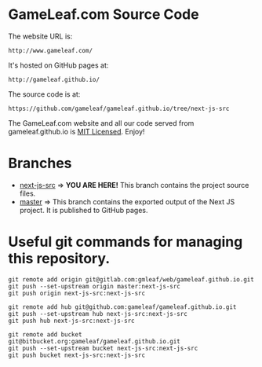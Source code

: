 # GameLeaf.com Source Code
The website URL is:

    http://www.gameleaf.com/

It's hosted on GitHub pages at:

    http://gameleaf.github.io/

The source code is at: 

    https://github.com/gameleaf/gameleaf.github.io/tree/next-js-src

The GameLeaf.com website and all our code served from gameleaf.github.io is [MIT Licensed](https://raw.githubusercontent.com/gameleaf/gameleaf.github.io/next-js-src/LICENSE). Enjoy!



# Branches
* [next-js-src](https://github.com/gameleaf/gameleaf.github.io/tree/next-js-src) => **YOU ARE HERE!** This branch contains the project source files.
* [master](https://github.com/gameleaf/gameleaf.github.io/tree/master) => This branch contains the exported output of the Next JS project. It is published to GitHub pages.

# Useful git commands for managing this repository.

```
git remote add origin git@gitlab.com:gmleaf/web/gameleaf.github.io.git
git push --set-upstream origin master:next-js-src
git push origin next-js-src:next-js-src
```
```
git remote add hub git@github.com:gameleaf/gameleaf.github.io.git
git push --set-upstream hub next-js-src:next-js-src
git push hub next-js-src:next-js-src
```
```
git remote add bucket git@bitbucket.org:gameleaf/gameleaf.github.io.git
git push --set-upstream bucket next-js-src:next-js-src
git push bucket next-js-src:next-js-src
```
